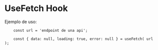 # UseFetch Hook

Ejemplo de uso:

```
    const url = 'endpoint de una api';

    const { data: null, loading: true, error: null } = useFetch( url );
```
